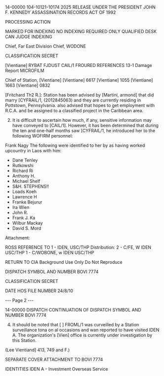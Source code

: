14-00000
104-10121-10174
2025 RELEASE UNDER THE PRESIDENT JOHN F. KENNEDY ASSASSINATION RECORDS ACT OF 1992

PROCESSING ACTION

MARKED FOR INDEXING
NO INDEXING REQUIRED
ONLY QUALIFIED DESK
CAN JUDGE INDEXING

Chief, Far East Division
Chief, WODONE

CLASSIFICATION
SECRET

[Vientiane]
RYBAT FJDUST
CAIL/1
FROURED REFERENCES 13-1
Damage Report
MICROFILM

Chief of Station, [Vientiane]
[Vientiane] 6617
[Vientiane] 1055
[Vientiane] 1663
[Vientiane] 0832

[Fritchard Th2 R.]:
Station has been advised by
[Martini, armond]
that
did marry [CYFRAIL/1, (2012845063) and they are currently residing in Pottstown, Pennsylvania.
also advised that hopes to get employment with R.C.A. and be assigned to a classified project in the Caribbean area.

2. It is difficult to ascertain how much, if any, sensitive information may have conveyed to [CAIL/1]. However, it has been determined that during the ten and one-half months  saw [CYFRAIL/1, he introduced her to the following WOFIRM personnel:

Frank Nagy The following were identified to her by as having worked upcountry in Laos with him:

* Dane Tenley
* Rutkowshi
* Richard Ri
* Anthony H.
* Michael Shelf
* S&H. STEPHENS!!
* Loads Koeh
* Lawrence H
* Franke Bejurur
* Ira Wien
* John R.
* Frank J. Ka
* Wilbur Mackay
* David S. Mord

Attachment:

ROSS REFERENCE TO
1 - IDEN, USC/THP
Distribution:
2 - C/FE, W IDEN USC/THP
1 - C/WOBONE, w IDEN USC/THP

RETURN TO CIA
Background Use Only
Do Not Reproduce

DISPATCH SYMBOL AND NUMBER
BOVI 7774

CLASSIFICATION
SECRET

DATE
HOS FILE NUMBER
24/8/10

--- Page 2 ---

14-00000
DISPATCH
CONTINUATION OF
DISPATCH
SYMBOL AND NUMBER
BOVI 7774

4. It should be noted that [ ] FROML/1 was curveilled by a Station surveillance tona on al occasions and wan reported to have visited IDEN A. The organization's [Vien] office is currently under investigation by this Station.

(Lee Vientiand] 413, 749 and F.)

SEPARATE COVER ATTACHMENT TO BOVI 7774

IDENTITIES
IDEN A - Investment Overseas Service
